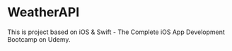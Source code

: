# WeatherAPI
This is project based on iOS &amp; Swift - The Complete iOS App Development Bootcamp on Udemy.
